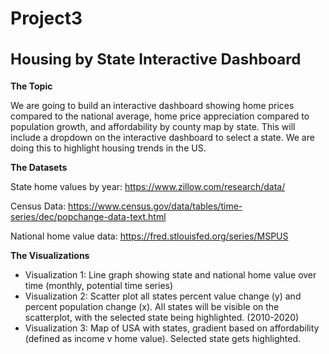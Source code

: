 # Project3
<!--Our repo for project 3, housing data visualizations.-->


<h2 style="font-size: 24px;"> Housing by State Interactive Dashboard </h2>


**The Topic**

We are going to build an interactive dashboard showing home prices compared to the national average, home price appreciation compared to population growth, and affordability by county map by state. This will include a dropdown on the interactive dashboard to select a state. We are doing this to highlight housing trends in the US.

**The Datasets**

State home values by year: https://www.zillow.com/research/data/ 

Census Data: https://www.census.gov/data/tables/time-series/dec/popchange-data-text.html

National home value data: https://fred.stlouisfed.org/series/MSPUS


**The Visualizations**
<ul>
<li>Visualization 1: Line graph showing state and national home value over time (monthly, potential time series)</li>

<li>Visualization 2: Scatter plot all states percent value change (y) and percent population change (x). All states will be visible on the scatterplot, with the selected state being highlighted. (2010-2020)</li>

<li>Visualization 3: Map of USA with states, gradient based on affordability (defined as income v home value). Selected state gets highlighted.</li>
</ul>


